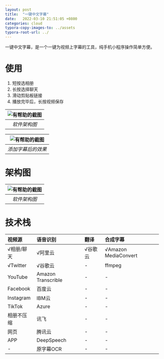 ```yaml
---
layout: post
title:  "一键中文字幕"
date:   2022-03-10 21:51:05 +0800
categories: cloud
typora-copy-images-to: ../assets
typora-root-url: ../
---
```


一键中文字幕，是一个一键为视频上字幕的工具，纯手机小程序操作简单方便。

# 使用

1. 短按选相册
2. 长按选择聊天
3. 滑动剪贴板链接
4. 播放完毕后，长按视频保存

| ![有帮助的截图](/assets/onekey_srt.jpg) |
| :----------------------------------------: |
|          *软件架构图*          |

| ![有帮助的截图](/assets/WX20220310-224530.png) |
| :----------------------------------------: |
|          *添加字幕后的效果*          |

# 架构图

| ![有帮助的截图](/assets/onekey_srt_jiagou.jpg) |
| :----------------------------------------: |
|          *软件架构图*          |

# 技术栈

| 视频源 | 语音识别 | 翻译 | 合成字幕 |
| :---- | :---- | :---- | :---- |
| √相册/聊天 | √阿里云 | √谷歌云 | √Amazon MediaConvert  |
| √Twitter | √谷歌云 | - |  ffmpeg |
| YouTube       | Amazon Transcrible | - | - |
| Facebook      | 百度云 | -| - |
| Instagram     | IBM云 | - |  - |
| TikTok        | Azure | - |  - |
| 相册不压缩      | 讯飞 | - |  - |
| 网页       | 腾讯云 | - |  - |
| APP  | DeepSpeech | - |  - |
| -             | 原字幕OCR | - |  - |

